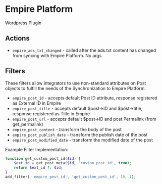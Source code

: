# Empire Platform
Wordpress Plugin

## Actions
* `empire_ads_txt_changed` - called after the ads.txt content has changed from syncing with Empire Platform. No args.
  
## Filters
These filters allow integrators to use non-standard attributes on Post objects to fulfill the needs
of the Synchronization to Empire Platform.

* `empire_post_id` - accepts default Post ID attribute, response registered as External ID in Empire
* `empire_post_title` - accepts default $post->ID and $post->title, response registered as Title in Empire
* `empire_post_url` - accepts default $post->ID and post Permalink (from get_permalink)
* `empire_post_content` - transform the body of the post
* `empire_post_publish_date` - transform the publish date of the post
* `empire_post_modified_date` - transform the modified date of the post

Example Filter Implementation:
```php
function get_custom_post_id($id) {
    $ext_id = get_post_meta($id, 'custom_post_id', true);
    return $ext_id ?: $id;
}
add_filter( 'empire_post_id', 'get_custom_post_id', 10, 1);
```